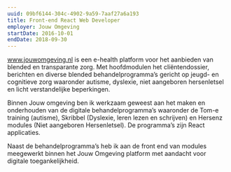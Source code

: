 ```yaml
---
uuid: 09bf6144-304c-4902-9a59-7aaf27a6a193
title: Front-end React Web Developer
employer: Jouw Omgeving
startDate: 2016-10-01
endDate: 2018-09-30
---
```


www.jouwomgeving.nl is een e-health platform voor het aanbieden van blended en transparante zorg. Met hoofdmodulen het cliëntendossier, berichten en diverse blended behandelprogramma’s gericht op jeugd- en cognitieve zorg waaronder autisme, dyslexie, niet aangeboren hersenletsel en licht verstandelijke beperkingen.

Binnen Jouw omgeving ben ik werkzaam geweest aan het maken en onderhouden van de digitale behandelprogramma’s waaronder de Tom-e training (autisme), Skribbel (Dyslexie, leren lezen en schrijven) en Hersenz modules (Niet aangeboren Hersenletsel). De programma’s zijn React applicaties.

Naast de behandelprogramma’s heb ik aan de front end van modules meegewerkt binnen het Jouw Omgeving platform met aandacht voor digitale toegankelijkheid.

